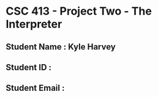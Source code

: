 # CSC 413 - Project Two - The Interpreter

## Student Name  : Kyle Harvey

## Student ID    :

## Student Email : 
